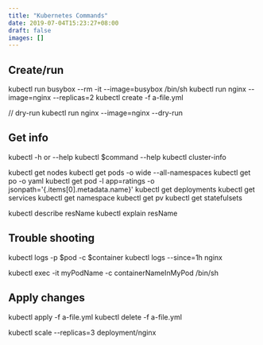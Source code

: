 ```yaml
---
title: "Kubernetes Commands"
date: 2019-07-04T15:23:27+08:00
draft: false
images: []
---
```


## Create/run

kubectl run busybox --rm -it --image=busybox /bin/sh
kubectl run nginx --image=nginx --replicas=2
kubectl create -f a-file.yml

// dry-run
kubectl run nginx --image=nginx --dry-run

## Get info

kubectl -h or --help
kubectl $command --help
kubectl cluster-info

kubectl get nodes
kubectl get pods -o wide --all-namespaces
kubectl get po -o yaml
kubectl get pod -l app=ratings -o jsonpath='{.items[0].metadata.name}'
kubectl get deployments
kubectl get services
kubectl get namespace
kubectl get pv
kubectl get statefulsets

kubectl describe resName
kubectl explain resName

## Trouble shooting

kubectl logs -p $pod -c $container
kubectl logs --since=1h nginx

kubectl exec -it myPodName -c containerNameInMyPod /bin/sh

## Apply changes

kubectl apply -f a-file.yml
kubectl delete -f a-file.yml

kubectl scale --replicas=3 deployment/nginx

